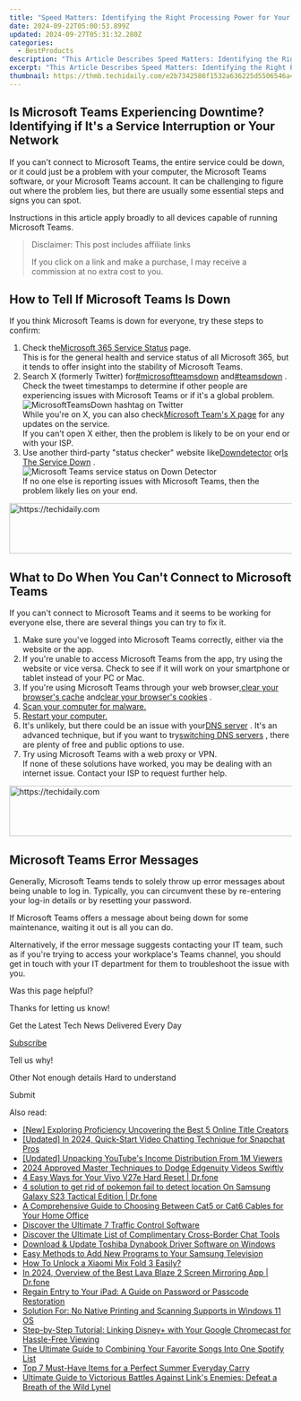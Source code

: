 ```yaml
---
title: "Speed Matters: Identifying the Right Processing Power for Your Personal PC"
date: 2024-09-22T05:00:53.899Z
updated: 2024-09-27T05:31:32.280Z
categories:
  - BestProducts
description: "This Article Describes Speed Matters: Identifying the Right Processing Power for Your Personal PC"
excerpt: "This Article Describes Speed Matters: Identifying the Right Processing Power for Your Personal PC"
thumbnail: https://thmb.techidaily.com/e2b7342586f1532a636225d5506546a483f2a235bec60ba0d26a57d5b805db19.jpg
---
```


## Is Microsoft Teams Experiencing Downtime? Identifying if It's a Service Interruption or Your Network
 If you can't connect to Microsoft Teams, the entire service could be down, or it could just be a problem with your computer, the Microsoft Teams software, or your Microsoft Teams account. It can be challenging to figure out where the problem lies, but there are usually some essential steps and signs you can spot.

 Instructions in this article apply broadly to all devices capable of running Microsoft Teams.

>  Disclaimer: This post includes affiliate links
>
>  If you click on a link and make a purchase, I may receive a commission at no extra cost to you.
>

## How to Tell If Microsoft Teams Is Down

 If you think Microsoft Teams is down for everyone, try these steps to confirm:

1. Check the[Microsoft 365 Service Status](https://twitter.com/MSFT365Status) page.  
 This is for the general health and service status of all Microsoft 365, but it tends to offer insight into the stability of Microsoft Teams.
2. Search X (formerly Twitter) for[#microsoftteamsdown](https://twitter.com/hashtag/microsoftteamsdown) and[#teamsdown](https://twitter.com/hashtag/TeamsDown) . Check the tweet timestamps to determine if other people are experiencing issues with Microsoft Teams or if it's a global problem.  
![MicrosoftTeamsDown hashtag on Twitter](https://www.lifewire.com/thmb/_UxDi-CGP-cUbmhFgoAP4AgFGe4=/1500x0/filters:no_upscale():max_bytes(150000):strip_icc():format(webp)/is-microsoft-teams-down-or-is-it-you-51050511-505bb881bf924c189064924855fbb7c8.jpg)  
 While you're on X, you can also check[Microsoft Team's X page](https://twitter.com/MicrosoftTeams) for any updates on the service.  
 If you can't open X either, then the problem is likely to be on your end or with your ISP.
3. Use another third-party "status checker" website like[Downdetector](https://downdetector.com/status/teams/) or[Is The Service Down](https://istheservicedown.com/problems/microsoft-teams) .  
![Microsoft Teams service status on Down Detector](https://www.lifewire.com/thmb/8PpnwSJBHgwKPGng__hrZM0m4jE=/1500x0/filters:no_upscale():max_bytes(150000):strip_icc():format(webp)/is-microsoft-teams-down-or-is-it-you-51050512-ee25bd1e25bc4991b9aef28aca7a0ff8.jpg)  
 If no one else is reporting issues with Microsoft Teams, then the problem likely lies on your end.

<!-- affiliate ads begin -->
<a href="https://appsumo.8odi.net/c/5597632/2075483/7443" target="_top" id="2075483">
  <img src="//a.impactradius-go.com/display-ad/7443-2075483" border="0" alt="https://techidaily.com" width="728" height="90"/>
</a>
<img height="0" width="0" src="https://appsumo.8odi.net/i/5597632/2075483/7443" style="position:absolute;visibility:hidden;" border="0" />
<!-- affiliate ads end -->

## What to Do When You Can't Connect to Microsoft Teams

 If you can't connect to Microsoft Teams and it seems to be working for everyone else, there are several things you can try to fix it.

1. Make sure you've logged into Microsoft Teams correctly, either via the website or the app.
2. If you're unable to access Microsoft Teams from the app, try using the website or vice versa. Check to see if it will work on your smartphone or tablet instead of your PC or Mac.
3. If you're using Microsoft Teams through your web browser,[clear your browser's cache](https://www.lifewire.com/how-to-clear-cache-2617980) and[clear your browser's cookies](https://www.lifewire.com/how-to-delete-cookies-2617981) .
4. [Scan your computer for malware.](https://www.lifewire.com/properly-scan-your-computer-for-viruses-and-other-malware-2624526)
5. [Restart your computer.](https://www.lifewire.com/how-to-reboot-a-computer-2624568)
6. It's unlikely, but there could be an issue with your[DNS server](https://www.lifewire.com/what-is-a-dns-server-2625854) . It's an advanced technique, but if you want to try[switching DNS servers](https://www.lifewire.com/how-to-change-dns-server-settings-2617979) , there are plenty of free and public options to use.
7. Try using Microsoft Teams with a web proxy or VPN.  
 If none of these solutions have worked, you may be dealing with an internet issue. Contact your ISP to request further help.

<!-- affiliate ads begin -->
<a href="https://unicoeye.pxf.io/c/5597632/2134218/18498" target="_top" id="2134218">
  <img src="//a.impactradius-go.com/display-ad/18498-2134218" border="0" alt="https://techidaily.com" width="728" height="90"/>
</a>
<img height="0" width="0" src="https://unicoeye.pxf.io/i/5597632/2134218/18498" style="position:absolute;visibility:hidden;" border="0" />
<!-- affiliate ads end -->

## Microsoft Teams Error Messages

 Generally, Microsoft Teams tends to solely throw up error messages about being unable to log in. Typically, you can circumvent these by re-entering your log-in details or by resetting your password.

 If Microsoft Teams offers a message about being down for some maintenance, waiting it out is all you can do.

 Alternatively, if the error message suggests contacting your IT team, such as if you're trying to access your workplace's Teams channel, you should get in touch with your IT department for them to troubleshoot the issue with you.

Was this page helpful?

Thanks for letting us know!

 Get the Latest Tech News Delivered Every Day

[Subscribe](https://www.lifewire.com/#)

Tell us why!

 Other  Not enough details  Hard to understand

 Submit

<ins class="adsbygoogle"
     style="display:block"
     data-ad-format="autorelaxed"
     data-ad-client="ca-pub-7571918770474297"
     data-ad-slot="1223367746"></ins>

<ins class="adsbygoogle"
     style="display:block"
     data-ad-client="ca-pub-7571918770474297"
     data-ad-slot="8358498916"
     data-ad-format="auto"
     data-full-width-responsive="true"></ins>

<span class="atpl-alsoreadstyle">Also read:</span>
<div><ul>
<li><a href="https://some-knowledge.techidaily.com/new-exploring-proficiency-uncovering-the-best-5-online-title-creators/"><u>[New] Exploring Proficiency Uncovering the Best 5 Online Title Creators</u></a></li>
<li><a href="https://snapchat-videos.techidaily.com/updated-in-2024-quick-start-video-chatting-technique-for-snapchat-pros/"><u>[Updated] In 2024, Quick-Start Video Chatting Technique for Snapchat Pros</u></a></li>
<li><a href="https://facebook-video-share.techidaily.com/updated-unpacking-youtubes-income-distribution-from-1m-viewers/"><u>[Updated] Unpacking YouTube's Income Distribution From 1M Viewers</u></a></li>
<li><a href="https://fox-hovers.techidaily.com/2024-approved-master-techniques-to-dodge-edgenuity-videos-swiftly/"><u>2024 Approved Master Techniques to Dodge Edgenuity Videos Swiftly</u></a></li>
<li><a href="https://phone-solutions.techidaily.com/4-easy-ways-for-your-vivo-v27e-hard-reset-drfone-by-drfone-reset-android-reset-android/"><u>4 Easy Ways for Your Vivo V27e Hard Reset | Dr.fone</u></a></li>
<li><a href="https://change-location.techidaily.com/4-solution-to-get-rid-of-pokemon-fail-to-detect-location-on-samsung-galaxy-s23-tactical-edition-drfone-by-drfone-virtual-android/"><u>4 solution to get rid of pokemon fail to detect location On Samsung Galaxy S23 Tactical Edition | Dr.fone</u></a></li>
<li><a href="https://tech-renaissance.techidaily.com/a-comprehensive-guide-to-choosing-between-cat5-or-cat6-cables-for-your-home-office/"><u>A Comprehensive Guide to Choosing Between Cat5 or Cat6 Cables for Your Home Office</u></a></li>
<li><a href="https://tech-renaissance.techidaily.com/discover-the-ultimate-7-traffic-control-software/"><u>Discover the Ultimate 7 Traffic Control Software</u></a></li>
<li><a href="https://tech-renaissance.techidaily.com/discover-the-ultimate-list-of-complimentary-cross-border-chat-tools/"><u>Discover the Ultimate List of Complimentary Cross-Border Chat Tools</u></a></li>
<li><a href="https://hardware-updates.techidaily.com/download-and-update-toshiba-dynabook-driver-software-on-windows/"><u>Download & Update Toshiba Dynabook Driver Software on Windows</u></a></li>
<li><a href="https://tech-renaissance.techidaily.com/easy-methods-to-add-new-programs-to-your-samsung-television/"><u>Easy Methods to Add New Programs to Your Samsung Television</u></a></li>
<li><a href="https://unlock-android.techidaily.com/how-to-unlock-a-xiaomi-mix-fold-3-easily-by-drfone-android/"><u>How To Unlock a Xiaomi Mix Fold 3 Easily?</u></a></li>
<li><a href="https://screen-mirror.techidaily.com/in-2024-overview-of-the-best-lava-blaze-2-screen-mirroring-app-drfone-by-drfone-android/"><u>In 2024, Overview of the Best Lava Blaze 2 Screen Mirroring App | Dr.fone</u></a></li>
<li><a href="https://tech-renaissance.techidaily.com/regain-entry-to-your-ipad-a-guide-on-password-or-passcode-restoration/"><u>Regain Entry to Your iPad: A Guide on Password or Passcode Restoration</u></a></li>
<li><a href="https://win-amazing.techidaily.com/solution-for-no-native-printing-and-scanning-supports-in-windows-11-os/"><u>Solution For: No Native Printing and Scanning Supports in Windows 11 OS</u></a></li>
<li><a href="https://tech-renaissance.techidaily.com/step-by-step-tutorial-linking-disneyplus-with-your-google-chromecast-for-hassle-free-viewing/"><u>Step-by-Step Tutorial: Linking Disney+ with Your Google Chromecast for Hassle-Free Viewing</u></a></li>
<li><a href="https://tech-renaissance.techidaily.com/the-ultimate-guide-to-combining-your-favorite-songs-into-one-spotify-list/"><u>The Ultimate Guide to Combining Your Favorite Songs Into One Spotify List</u></a></li>
<li><a href="https://tech-renaissance.techidaily.com/top-7-must-have-items-for-a-perfect-summer-everyday-carry/"><u>Top 7 Must-Have Items for a Perfect Summer Everyday Carry</u></a></li>
<li><a href="https://tech-renaissance.techidaily.com/ultimate-guide-to-victorious-battles-against-links-enemies-defeat-a-breath-of-the-wild-lynel/"><u>Ultimate Guide to Victorious Battles Against Link's Enemies: Defeat a Breath of the Wild Lynel</u></a></li>
</ul></div>

